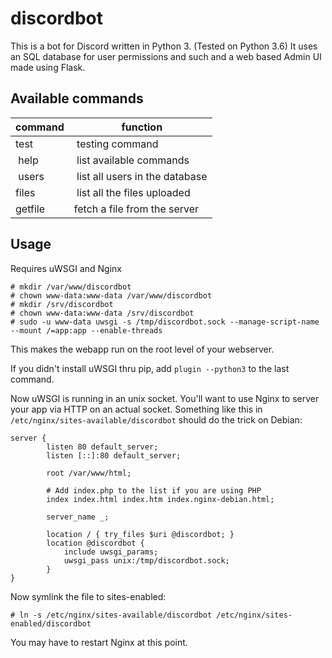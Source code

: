 # discordbot
This is a bot for Discord written in Python 3. (Tested on Python 3.6)
It uses an SQL database for user permissions and such
and a web based Admin UI made using Flask.

## Available commands
| command | function                       |
----------|---------------------------------
| test    | testing command                |
| help    | list available commands        |
| users   | list all users in the database |
| files   | list all the files uploaded    |
| getfile | fetch a file from the server   |

## Usage
Requires uWSGI and Nginx
```
# mkdir /var/www/discordbot
# chown www-data:www-data /var/www/discordbot
# mkdir /srv/discordbot
# chown www-data:www-data /srv/discordbot
# sudo -u www-data uwsgi -s /tmp/discordbot.sock --manage-script-name --mount /=app:app --enable-threads
```
This makes the webapp run on the root level of your webserver.

If you didn't install uWSGI thru pip, add `plugin --python3` to the last command.

Now uWSGI is running in an unix socket. You'll want to use Nginx to server your app via HTTP on an actual socket.
Something like this in `/etc/nginx/sites-available/discordbot` should do the trick on Debian:
```
server {
        listen 80 default_server;
        listen [::]:80 default_server;

        root /var/www/html;

        # Add index.php to the list if you are using PHP
        index index.html index.htm index.nginx-debian.html;

        server_name _;

        location / { try_files $uri @discordbot; }
        location @discordbot {
            include uwsgi_params;
            uwsgi_pass unix:/tmp/discordbot.sock;
        }
}
```
Now symlink the file to sites-enabled:
```
# ln -s /etc/nginx/sites-available/discordbot /etc/nginx/sites-enabled/discordbot
```
You may have to restart Nginx at this point.

